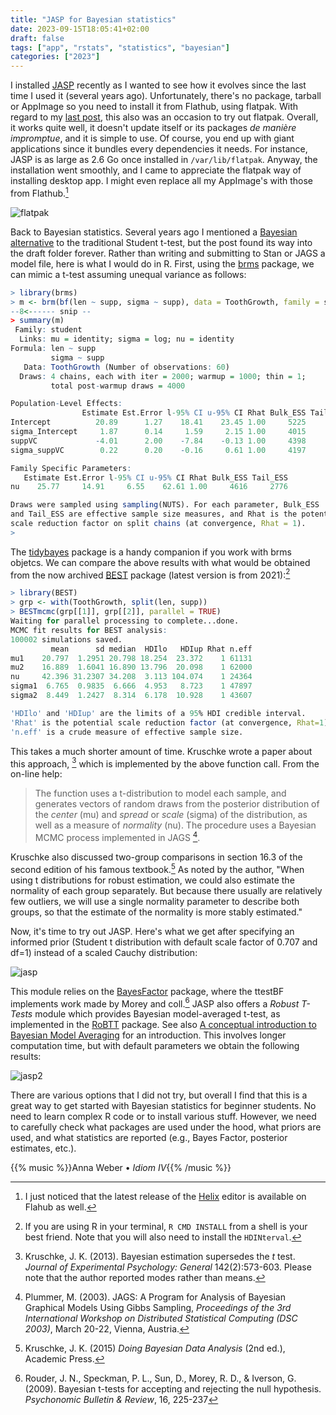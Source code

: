```yaml
---
title: "JASP for Bayesian statistics"
date: 2023-09-15T18:05:41+02:00
draft: false
tags: ["app", "rstats", "statistics", "bayesian"]
categories: ["2023"]
---
```


I installed [JASP](https://jasp-stats.org/) recently as I wanted to see how it evolves since the last time I used it (several years ago). Unfortunately, there's no package, tarball or AppImage so you need to install it from Flathub, using flatpak. With regard to my [last post](/post/why-i-like-ubuntu), this also was an occasion to try out flatpak. Overall, it works quite well, it doesn't update itself or its packages _de manière impromptue_, and it is simple to use. Of course, you end up with giant applications since it bundles every dependencies it needs. For instance, JASP is as large as 2.6 Go once installed in `/var/lib/flatpak`. Anyway, the installation went smoothly, and I came to appreciate the flatpak way of installing desktop app. I might even replace all my AppImage's with those from Flathub.[^1]

![flatpak](/img/2023-09-13-15-42-56.png)

Back to Bayesian statistics. Several years ago I mentioned a [Bayesian alternative](/post/bayesian-t-test/) to the traditional Student t-test, but the post found its way into the draft folder forever. Rather than writing and submitting to Stan or JAGS a model file, here is what I would do in R. First, using the [brms](https://paul-buerkner.github.io/brms/) package, we can mimic a t-test assuming unequal variance as follows:

```r
> library(brms)
> m <- brm(bf(len ~ supp, sigma ~ supp), data = ToothGrowth, family = student, cores = 4)
--8<------ snip --
> summary(m)
 Family: student
  Links: mu = identity; sigma = log; nu = identity
Formula: len ~ supp
         sigma ~ supp
   Data: ToothGrowth (Number of observations: 60)
  Draws: 4 chains, each with iter = 2000; warmup = 1000; thin = 1;
         total post-warmup draws = 4000

Population-Level Effects:
                Estimate Est.Error l-95% CI u-95% CI Rhat Bulk_ESS Tail_ESS
Intercept          20.89      1.27    18.41    23.45 1.00     5225     2737
sigma_Intercept     1.87      0.14     1.59     2.15 1.00     4015     2762
suppVC             -4.01      2.00    -7.84    -0.13 1.00     4398     2992
sigma_suppVC        0.22      0.20    -0.16     0.61 1.00     4197     2944

Family Specific Parameters:
   Estimate Est.Error l-95% CI u-95% CI Rhat Bulk_ESS Tail_ESS
nu    25.77     14.91     6.55    62.61 1.00     4616     2776

Draws were sampled using sampling(NUTS). For each parameter, Bulk_ESS
and Tail_ESS are effective sample size measures, and Rhat is the potential
scale reduction factor on split chains (at convergence, Rhat = 1).
>
```

The [tidybayes](https://mjskay.github.io/tidybayes/articles/tidy-brms.html) package is a handy companion if you work with brms objetcs. We can compare the above results with what would be obtained from the now archived [BEST](https://cran.r-project.org/web/packages/BEST/index.html) package (latest version is from 2021):[^2]

```r
> library(BEST)
> grp <- with(ToothGrowth, split(len, supp))
> BESTmcmc(grp[[1]], grp[[2]], parallel = TRUE)
Waiting for parallel processing to complete...done.
MCMC fit results for BEST analysis:
100002 simulations saved.
         mean      sd median  HDIlo   HDIup Rhat n.eff
mu1    20.797  1.2951 20.798 18.254  23.372    1 61131
mu2    16.889  1.6041 16.890 13.796  20.098    1 62000
nu     42.396 31.2307 34.208  3.113 104.074    1 24364
sigma1  6.765  0.9835  6.666  4.953   8.723    1 47897
sigma2  8.449  1.2427  8.314  6.178  10.928    1 43607

'HDIlo' and 'HDIup' are the limits of a 95% HDI credible interval.
'Rhat' is the potential scale reduction factor (at convergence, Rhat=1).
'n.eff' is a crude measure of effective sample size.
```

This takes a much shorter amount of time. Kruschke wrote a paper about this approach, [^3] which is implemented by the above function call. From the on-line help:

> The function uses a t-distribution to model each sample, and
> generates vectors of random draws from the posterior distribution
> of the _center_ (mu) and _spread_ or _scale_ (sigma) of the
> distribution, as well as a measure of _normality_ (nu). The
> procedure uses a Bayesian MCMC process implemented in JAGS [^5].

Kruschke also discussed two-group comparisons in section 16.3 of the second edition of his famous textbook.[^4] As noted by the author, "When using t distributions for robust estimation, we could also estimate the normality of each group separately. But because there usually are relatively few outliers, we will use a single normality parameter to describe both groups, so that the estimate of the normality is more stably estimated."

Now, it's time to try out JASP. Here's what we get after specifying an informed prior (Student t distribution with default scale factor of 0.707 and df=1) instead of a scaled Cauchy distribution:

![jasp](/img/2023-09-18-14-26-34.png)

This module relies on the [BayesFactor](https://cran.r-project.org/web/packages/BayesFactor/index.html) package, where the ttestBF implements work made by Morey and coll.[^6] JASP also offers a _Robust T-Tests_ module which provides Bayesian model-averaged t-test, as implemented in the [RoBTT](https://cran.csail.mit.edu/web/packages/RoBTT/) package. See also [A conceptual introduction to Bayesian Model Averaging](https://journals.sagepub.com/doi/full/10.1177/2515245919898657) for an introduction. This involves longer computation time, but with default parameters we obtain the following results:

![jasp2](/img/2023-09-18-14-38-26.png)

There are various options that I did not try, but overall I find that this is a great way to get started with Bayesian statistics for beginner students. No need to learn complex R code or to install various stuff. However, we need to carefully check what packages are used under the hood, what priors are used, and what statistics are reported (e.g., Bayes Factor, posterior estimates, etc.).

{{% music %}}Anna Weber • _Idiom IV_{{% /music %}}

[^1]: I just noticed that the latest release of the [Helix](https://flathub.org/apps/com.helix_editor.Helix) editor is available on Flahub as well.
[^2]: If you are using R in your terminal, `R CMD INSTALL` from a shell is your best friend. Note that you will also need to install the `HDINterval`.
[^3]: Kruschke, J. K. (2013). Bayesian estimation supersedes the _t_ test. _Journal of Experimental Psychology: General_ 142(2):573-603. Please note that the author reported modes rather than means.
[^4]: Kruschke, J. K. (2015) _Doing Bayesian Data Analysis_ (2nd ed.), Academic Press.
[^5]: Plummer, M. (2003). JAGS: A Program for Analysis of Bayesian Graphical Models Using Gibbs Sampling, _Proceedings of the 3rd International Workshop on Distributed Statistical Computing (DSC 2003)_, March 20-22, Vienna, Austria.
[^6]: Rouder, J. N., Speckman, P. L., Sun, D., Morey, R. D., & Iverson, G. (2009). Bayesian t-tests for accepting and rejecting the null hypothesis. _Psychonomic Bulletin & Review_, 16, 225-237
